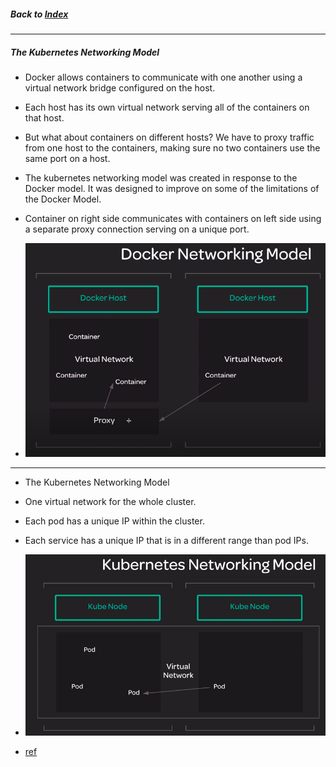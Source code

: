 ##### Back to [Index](README.md)

---

##### The Kubernetes Networking Model

- Docker allows containers to communicate with one another using a virtual network bridge configured on the host.

- Each host has its own virtual network serving all of the containers on that host.

- But what about containers on different hosts? We have to proxy traffic from one host to the containers, making sure no two containers use the same port on a host.

- The kubernetes networking model was created in response to the Docker model. It was designed to improve on some of the limitations of the Docker Model.

- Container on right side communicates with containers on left side using a separate proxy connection serving on a unique port.
- ![docker networking model](static/k8s_nw_model/docker_nw_model.png)

---

- The Kubernetes Networking Model

- One virtual network for the whole cluster.
- Each pod has a unique IP within the cluster.
- Each service has a unique IP that is in a different range than pod IPs. 

- ![kubernetes networking model](static/k8s_nw_model/k8s_networking_model.png)
- [ref](https://kubernetes.io/docs/concepts/cluster-administration/networking/)